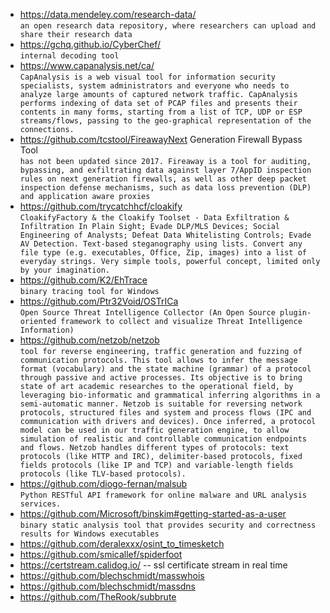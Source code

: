 * <https://data.mendeley.com/research-data/>  
`an open research data repository, where researchers can upload and share their research data`
* <https://gchq.github.io/CyberChef/>  
`internal decoding tool`
* <https://www.capanalysis.net/ca/>  
`CapAnalysis is a web visual tool for information security specialists, system administrators and everyone who needs to analyze large amounts of captured network traffic.
CapAnalysis performs indexing of data set of PCAP files and presents their contents in many forms, starting from a list of TCP, UDP or ESP streams/flows, passing to the geo-graphical representation of the connections.`
* <https://github.com/tcstool/FireawayNext> Generation Firewall Bypass Tool  
`has not been updated since 2017. Fireaway is a tool for auditing, bypassing, and exfiltrating data against layer 7/AppID inspection rules on next generation firewalls, as well as other deep packet inspection defense mechanisms, such as data loss prevention (DLP) and application aware proxies`
* <https://github.com/trycatchhcf/cloakify>  
`CloakifyFactory & the Cloakify Toolset - Data Exfiltration & Infiltration In Plain Sight; Evade DLP/MLS Devices; Social Engineering of Analysts; Defeat Data Whitelisting Controls; Evade AV Detection. Text-based steganography using lists. Convert any file type (e.g. executables, Office, Zip, images) into a list of everyday strings. Very simple tools, powerful concept, limited only by your imagination.`
* <https://github.com/K2/EhTrace>  
`binary tracing tool for Windows`
* https://github.com/Ptr32Void/OSTrICa  
`Open Source Threat Intelligence Collector (An Open Source plugin-oriented framework to collect and visualize Threat Intelligence Information)`
* <https://github.com/netzob/netzob>  
`tool for reverse engineering, traffic generation and fuzzing of communication protocols. This tool allows to infer the message format (vocabulary) and the state machine (grammar) of a protocol through passive and active processes. Its objective is to bring state of art academic researches to the operational field, by leveraging bio-informatic and grammatical inferring algorithms in a semi-automatic manner. Netzob is suitable for reversing network protocols, structured files and system and process flows (IPC and communication with drivers and devices). Once inferred, a protocol model can be used in our traffic generation engine, to allow simulation of realistic and controllable communication endpoints and flows. Netzob handles different types of protocols: text protocols (like HTTP and IRC), delimiter-based protocols, fixed fields protocols (like IP and TCP) and variable-length fields protocols (like TLV-based protocols).`
* <https://github.com/diogo-fernan/malsub>  
`Python RESTful API framework for online malware and URL analysis services.`
* <https://github.com/Microsoft/binskim#getting-started-as-a-user>  
`binary static analysis tool that provides security and correctness results for Windows executables`
* <https://github.com/deralexxx/osint_to_timesketch>
* <https://github.com/smicallef/spiderfoot>
* <https://certstream.calidog.io/> -- ssl certificate stream in real time
* <https://github.com/blechschmidt/masswhois>
* <https://github.com/blechschmidt/massdns>
* <https://github.com/TheRook/subbrute>
